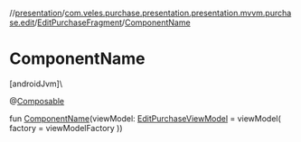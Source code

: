 //[presentation](../../../index.md)/[com.veles.purchase.presentation.presentation.mvvm.purchase.edit](../index.md)/[EditPurchaseFragment](index.md)/[ComponentName](-component-name.md)

# ComponentName

[androidJvm]\

@[Composable](https://developer.android.com/reference/kotlin/androidx/compose/runtime/Composable.html)

fun [ComponentName](-component-name.md)(viewModel: [EditPurchaseViewModel](../-edit-purchase-view-model/index.md) = viewModel(
            factory = viewModelFactory
        ))
